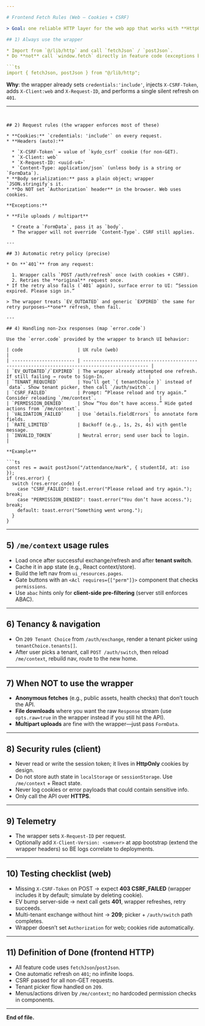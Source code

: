 ```yaml
---

# Frontend Fetch Rules (Web – Cookies + CSRF)

> Goal: one reliable HTTP layer for the web app that works with **HttpOnly cookies**, **CSRF**, and our **error contracts**. These rules assume you use the provided wrapper `apps/web/src/lib/http/fetchJson.ts`.

## 1) Always use the wrapper

* Import from `@/lib/http` and call `fetchJson` / `postJson`.
* Do **not** call `window.fetch` directly in feature code (exceptions below).

```ts
import { fetchJson, postJson } from "@/lib/http";
```

**Why**: the wrapper already sets `credentials:'include'`, injects `X-CSRF-Token`, adds `X-Client:web` and `X-Request-ID`, and performs a single silent refresh on `401`.

---
```


## 2) Request rules (the wrapper enforces most of these)

* **Cookies:** `credentials: 'include'` on every request.
* **Headers (auto):**

  * `X-CSRF-Token` = value of `kydo_csrf` cookie (for non-GET).
  * `X-Client: web`
  * `X-Request-ID: <uuid-v4>`
  * `Content-Type: application/json` (unless body is a string or `FormData`).
* **Body serialization:** pass a plain object; wrapper `JSON.stringify`s it.
* **Do NOT set `Authorization` header** in the browser. Web uses cookies.

**Exceptions:**

* **File uploads / multipart**

  * Create a `FormData`, pass it as `body`.
  * The wrapper will not override `Content-Type`. CSRF still applies.

---

## 3) Automatic retry policy (precise)

* On **`401`** from any request:

  1. Wrapper calls `POST /auth/refresh` once (with cookies + CSRF).
  2. Retries the **original** request once.
* If the retry also fails (`401` again), surface error to UI: “Session expired. Please sign in.”

> The wrapper treats `EV_OUTDATED` and generic `EXPIRED` the same for retry purposes—**one** refresh, then fail.

---

## 4) Handling non-2xx responses (map `error.code`)

Use the `error.code` provided by the wrapper to branch UI behavior:

| code                    | UX rule (web)                                                                                  |
| ----------------------- | ---------------------------------------------------------------------------------------------- |
| `EV_OUTDATED`/`EXPIRED` | The wrapper already attempted one refresh. If still failing → route to Sign-In.                |
| `TENANT_REQUIRED`       | You’ll get `{ tenantChoice }` instead of `data`. Show tenant picker, then call `/auth/switch`. |
| `CSRF_FAILED`           | Prompt: “Please reload and try again.” Consider reloading `/me/context`.                       |
| `PERMISSION_DENIED`     | Show “You don’t have access.” Hide gated actions from `/me/context`.                           |
| `VALIDATION_FAILED`     | Use `details.fieldErrors` to annotate form fields.                                             |
| `RATE_LIMITED`          | Backoff (e.g., 1s, 2s, 4s) with gentle message.                                                |
| `INVALID_TOKEN`         | Neutral error; send user back to login.                                                        |

**Example**

```ts
const res = await postJson("/attendance/mark", { studentId, at: iso });
if (res.error) {
  switch (res.error.code) {
    case "CSRF_FAILED": toast.error("Please reload and try again."); break;
    case "PERMISSION_DENIED": toast.error("You don’t have access."); break;
    default: toast.error("Something went wrong.");
  }
}
```

---

## 5) `/me/context` usage rules

* Load once after successful exchange/refresh and after **tenant switch**.
* Cache it in app state (e.g., React context/store).
* Build the left nav from `ui_resources.pages`.
* Gate buttons with an `<Acl requires={["perm"]}>` component that checks `permissions`.
* Use `abac` hints only for **client-side pre-filtering** (server still enforces ABAC).

---

## 6) Tenancy & navigation

* On `209 Tenant Choice` from `/auth/exchange`, render a tenant picker using `tenantChoice.tenants[]`.
* After user picks a tenant, call `POST /auth/switch`, then reload `/me/context`, rebuild nav, route to the new home.

---

## 7) When NOT to use the wrapper

* **Anonymous fetches** (e.g., public assets, health checks) that don’t touch the API.
* **File downloads** where you want the raw `Response` stream (use `opts.raw=true` in the wrapper instead if you still hit the API).
* **Multipart uploads** are fine with the wrapper—just pass `FormData`.

---

## 8) Security rules (client)

* Never read or write the session token; it lives in **HttpOnly** cookies by design.
* Do not store auth state in `localStorage` or `sessionStorage`. Use `/me/context` + React state.
* Never log cookies or error payloads that could contain sensitive info.
* Only call the API over **HTTPS**.

---

## 9) Telemetry

* The wrapper sets `X-Request-ID` per request.
* Optionally add `X-Client-Version: <semver>` at app bootstrap (extend the wrapper headers) so BE logs correlate to deployments.

---

## 10) Testing checklist (web)

* Missing `X-CSRF-Token` on POST → expect **403 CSRF_FAILED** (wrapper includes it by default; simulate by deleting cookie).
* EV bump server-side → next call gets **401**, wrapper refreshes, retry succeeds.
* Multi-tenant exchange without hint → **209**; picker + `/auth/switch` path completes.
* Wrapper doesn’t set `Authorization` for web; cookies ride automatically.

---

## 11) Definition of Done (frontend HTTP)

* All feature code uses `fetchJson`/`postJson`.
* One automatic refresh on `401`; no infinite loops.
* CSRF passed for all non-GET requests.
* Tenant picker flow handled on `209`.
* Menus/actions driven by `/me/context`; no hardcoded permission checks in components.

---

**End of file.**
